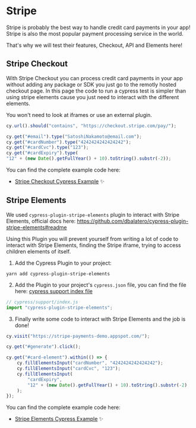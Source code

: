 # Stripe

Stripe is probably the best way to handle credit card payments in your app!
Stripe is also the most popular payment processing service in the world.

That's why we will test their features, Checkout, API and Elements here!

## Stripe Checkout

With Stripe Checkout you can process credit card payments in your app without adding any package or SDK you just go to the remotly hosted checkout page. In this page the code to run a cypress test is simpler than using stripe elements cause you just need to interact with the different elements.

You won't need to look at iframes or use an external plugin.

```javascript
cy.url().should("contains", "https://checkout.stripe.com/pay/");

cy.get("#email").type("SatoshiNakamoto@email.com");
cy.get("#cardNumber").type("4242424242424242");
cy.get("#cardCvc").type("123");
cy.get("#cardExpiry").type(
"12" + (new Date().getFullYear() + 10).toString().substr(-2));
```

You can find the complete example code here: 
- [Stripe Checkout Cypress Example](cypress/integration/stripe-checkout.ts) ✨

## Stripe Elements

We used `cypress-plugin-stripe-elements` plugin to interact with Stripe Elements, official docs here: https://github.com/dbalatero/cypress-plugin-stripe-elements#readme

Using this Plugin you will prevent yourself from writing a lot of code to interact with Stripe Elements, finding the Stripe iframe, trying to access children elements of itself.

1. Add the Cypress Plugin to your project:

```
yarn add cypress-plugin-stripe-elements
```

2. Add the Plugin to your project's `cypress.json` file, you can find the file here: [cypress support index file](cypress/support/index.js)
```javascript
// cypress/support/index.js
import "cypress-plugin-stripe-elements";
```

3. Finally write some code to interact with Stripe Elements and the job is done!
```javascript
cy.visit("https://stripe-payments-demo.appspot.com/");

cy.get("#generate").click();

cy.get("#card-element").within(() => {
    cy.fillElementsInput("cardNumber", "4242424242424242");
    cy.fillElementsInput("cardCvc", "123");
    cy.fillElementsInput(
        "cardExpiry",
        "12" + (new Date().getFullYear() + 10).toString().substr(-2)
    );
});
```
You can find the complete example code here:
- [Stripe Elements Cypress Example](cypress/integration/stripe-elements.ts) ✨